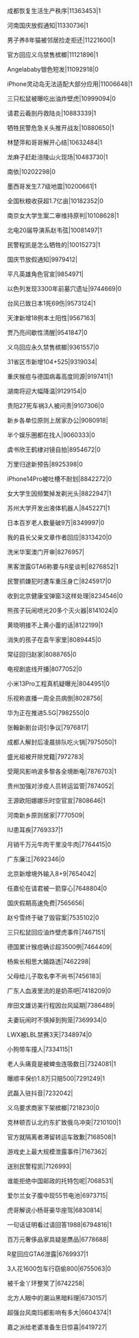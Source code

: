 成都恢复生活生产秩序|11363453|1

河南国庆放假通知|11330736|1

男子养8年猫被邻居捡走拒还|11221600|1

官方回应义乌禁售槟榔|11121896|1

Angelababy银色短发|11092918|0

iPhone灵动岛无法适配大部分应用|11006648|1

三只松鼠被曝吃出油炸壁虎|10999094|0

请君云羲剖丹救陆炎|10883339|1

牺牲民警危急关头推开战友|10880650|1

林楚萍和哥哥解开心结|10632484|1

龙麻子赶赴涪陵山火现场|10483730|1

南依|10202298|0

墨西哥发生7.7级地震|10200661|1

全国秋粮收获超1.7亿亩|10182352|0

南京女大学生案二审维持原判|10108628|1

北电20届导演系赵韦弦|10081497|1

民警程凯是怎么牺牲的|10015273|1

国庆节放假通知|9979412|

平凡英雄角色官宣|9854971|

以色列发现3300年前墓穴遗址|9744669|0

台风已致日本1死69伤|9573124|1

天津新增18例本土阳性|9567163|

贾乃亮间歇性清醒|9541847|0

义乌回应永久禁售槟榔|9361557|0

31省区市新增104+525|9319034|

重庆猴痘与德国病毒高度同源|9197411|1

湖南将迎大幅降温|9129154|0

贵阳27死车祸3人被问责|9107306|0

新乡各单位原则上居家办公|9080918|

半个娱乐圈都在找人|9060333|0

虞书欣王鹤棣对镜自拍|8954672|0

万里归途新预告|8925398|0

iPhone14Pro被吐槽不耐划|8842272|0

女大学生因频繁掉发剃光头|8822947|1

苏州大学开发出液体机器人|8452271|1

日本百岁老人数量破9万|8349997|0

我的县长父亲文章作者回应|8313420|0

洗米华案澳门开审|8276957|

黑客泄露GTA6称要与R星谈判|8276852|1

民警抓嫌犯时遭车重压身亡|8245917|0

收到北京健康宝弹窗3这样处理|8234546|0

熊孩子玩闹喷光20多个灭火器|8141024|0

黄晓明接不上黄小蕾的话|8122199|1

消失的孩子在袁午家里|8089445|0

常征回归赵家|8088765|0

电视剧底线开播|8077052|0

小米13Pro工程真机疑曝光|8044951|0

乐视称直播一周全员病倒|8028756|

华为正在推进5.5G|7982550|0

张翰新剧台词引争议|7976817|

成都人解封后凌晨排队吃火锅|7975050|1

盛光祖被开除党籍|7972783|

受飓风影响波多黎各全境断电|7876703|1

贵州加强对涉疫人员转运监管|7874052|

王源欧阳娜娜乐时空官宣|7808646|1

河南新乡原则居家|7770509|

IU患耳疾|7769337|1

月销千万元牛肉干里没牛肉|7764415|0

广东廉江|7692346|0

北京新增境外输入8+9|7654042|

任嘉伦在请君被一箭穿心|7648804|0

国庆假期高速免费|7565656|

赵兮雪终于破了毁容案|7535102|0

三只松鼠回应油炸壁虎事件|7467151|

德国累计猴痘确诊超3500例|7464409|

杨紫长相思大婚路透|7462298|

父母给儿子取名李不尚书|7456183|

广东人血液里流的是奶茶吧|7418209|0

岸田文雄访美行程因台风延期|7386489|

夫妻玩闹时不慎掉到狗笼|7369934|0

LWX被LBL禁赛3天|7348974|0

小狗带车撞人|7334115|1

老人头痛竟是被蜱虫连吸数日|7324081|1

曝顺丰保价1.8万只赔500|7291249|1

武磊入驻抖音|7232042|

义乌要求商家下架槟榔|7218230|0

克林顿否认北约东扩致俄乌冲突|7210100|1

官方就隔离者滞留转运车致歉|7168508|1

游戏史上最大规模泄露事件|7167362|

送别民警程凯|7126993|

谁能拒绝中国邮政的托特包呢|7068531|

爱尔兰女子腹中现55节电池|6973715|

虎哥解说小杨哥豪华座驾|6830814|

一句话证明看过请回答1988|6794816|1

百万元奢侈品家具疑是赝品|6778688|

R星回应GTA6泄露|6769937|1

3人花1600包车行窃偷800|6755063|0

被千金丫环整笑了|6742258|

北方人眼中的潮汕黑暗料理|6730157|

超强台风南玛都影响有多大|6604374|1

嘉之派给老婆准备生日惊喜|6419727|

